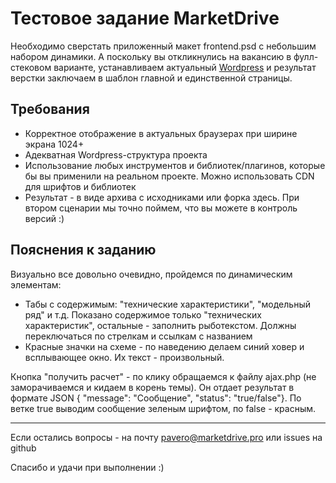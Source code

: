 # Тестовое задание MarketDrive
Необходимо сверстать приложенный макет frontend.psd с небольшим набором динамики.
А поскольку вы откликнулись на вакансию в фулл-стековом варианте, устанавливаем актуальный [Wordpress](https://wordpress.org/download/) и результат верстки заключаем в шаблон главной и единственной страницы.
## Требования
* Корректное отображение в актуальных браузерах при ширине экрана 1024+
* Адекватная Wordpress-структура проекта
* Использование любых инструментов и библиотек/плагинов, которые бы вы применили на реальном проекте. Можно использовать CDN для шрифтов и библиотек
* Результат - в виде архива с исходниками или форка здесь. При втором сценарии мы точно поймем, что вы можете в контроль версий :)
## Пояснения к заданию
Визуально все довольно очевидно, пройдемся по динамическим элементам:
* Табы с содержимым: "технические характеристики", "модельный ряд" и т.д. Показано содержимое только "технических характеристик", остальные - заполнить рыботекстом. Должны переключаться по стрелкам и ссылкам с названием
* Красные значки на схеме - по наведению делаем синий ховер и всплывающее окно. Их текст - произвольный.

Кнопка "получить расчет" - по клику обращаемся к файлу ajax.php (не заморачиваемся и кидаем в корень темы). Он отдает результат в формате JSON {  "message": "Сообщение", "status": "true/false"}. По ветке true выводим сообщение зеленым шрифтом, по false - красным.

***

Если остались вопросы - на почту pavero@marketdrive.pro или issues на github

Спасибо и удачи при выполнении :)

 
